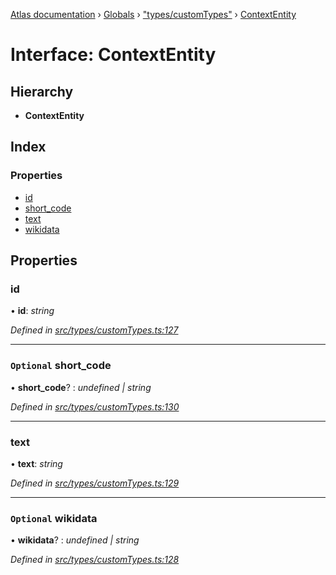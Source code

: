 [Atlas documentation](../README.md) › [Globals](../globals.md) › ["types/customTypes"](../modules/_types_customtypes_.md) › [ContextEntity](_types_customtypes_.contextentity.md)

# Interface: ContextEntity

## Hierarchy

* **ContextEntity**

## Index

### Properties

* [id](_types_customtypes_.contextentity.md#id)
* [short_code](_types_customtypes_.contextentity.md#optional-short_code)
* [text](_types_customtypes_.contextentity.md#text)
* [wikidata](_types_customtypes_.contextentity.md#optional-wikidata)

## Properties

###  id

• **id**: *string*

*Defined in [src/types/customTypes.ts:127](https://github.com/chronark/atlas/blob/7f0bbb7/src/types/customTypes.ts#L127)*

___

### `Optional` short_code

• **short_code**? : *undefined | string*

*Defined in [src/types/customTypes.ts:130](https://github.com/chronark/atlas/blob/7f0bbb7/src/types/customTypes.ts#L130)*

___

###  text

• **text**: *string*

*Defined in [src/types/customTypes.ts:129](https://github.com/chronark/atlas/blob/7f0bbb7/src/types/customTypes.ts#L129)*

___

### `Optional` wikidata

• **wikidata**? : *undefined | string*

*Defined in [src/types/customTypes.ts:128](https://github.com/chronark/atlas/blob/7f0bbb7/src/types/customTypes.ts#L128)*
